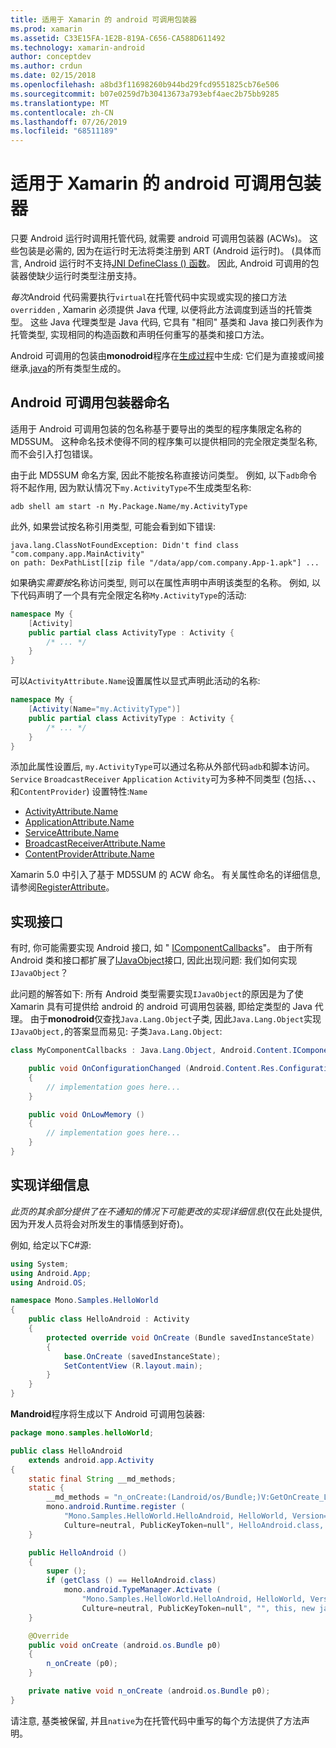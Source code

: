 ```yaml
---
title: 适用于 Xamarin 的 android 可调用包装器
ms.prod: xamarin
ms.assetid: C33E15FA-1E2B-819A-C656-CA588D611492
ms.technology: xamarin-android
author: conceptdev
ms.author: crdun
ms.date: 02/15/2018
ms.openlocfilehash: a8bd3f11698260b944bd29fcd9551825cb76e506
ms.sourcegitcommit: b07e0259d7b30413673a793ebf4aec2b75bb9285
ms.translationtype: MT
ms.contentlocale: zh-CN
ms.lasthandoff: 07/26/2019
ms.locfileid: "68511189"
---
```

# <a name="android-callable-wrappers-for-xamarinandroid"></a>适用于 Xamarin 的 android 可调用包装器

只要 Android 运行时调用托管代码, 就需要 android 可调用包装器 (ACWs)。 这些包装是必需的, 因为在运行时无法将类注册到 ART (Android 运行时)。 (具体而言, Android 运行时不支持[JNI DefineClass () 函数](http://docs.oracle.com/javase/1.5.0/docs/guide/jni/spec/functions.html#wp15986)。 因此, Android 可调用的包装器使缺少运行时类型注册支持。 

*每次*Android 代码需要执行`virtual`在托管代码中实现或实现的接口方法`overridden` , Xamarin 必须提供 Java 代理, 以便将此方法调度到适当的托管类型。 这些 Java 代理类型是 Java 代码, 它具有 "相同" 基类和 Java 接口列表作为托管类型, 实现相同的构造函数和声明任何重写的基类和接口方法。 

Android 可调用的包装由**monodroid**程序在[生成过程](~/android/deploy-test/building-apps/build-process.md)中生成: 它们是为直接或间接继承[.java](xref:Java.Lang.Object)的所有类型生成的。 



## <a name="android-callable-wrapper-naming"></a>Android 可调用包装器命名

适用于 Android 可调用包装的包名称基于要导出的类型的程序集限定名称的 MD5SUM。 这种命名技术使得不同的程序集可以提供相同的完全限定类型名称, 而不会引入打包错误。 

由于此 MD5SUM 命名方案, 因此不能按名称直接访问类型。 例如, 以下`adb`命令将不起作用, 因为默认情况下`my.ActivityType`不生成类型名称: 

```shell
adb shell am start -n My.Package.Name/my.ActivityType
```

此外, 如果尝试按名称引用类型, 可能会看到如下错误:

```shell
java.lang.ClassNotFoundException: Didn't find class "com.company.app.MainActivity"
on path: DexPathList[[zip file "/data/app/com.company.App-1.apk"] ...
```

如果确实*需要按*名称访问类型, 则可以在属性声明中声明该类型的名称。 例如, 以下代码声明了一个具有完全限定名称`My.ActivityType`的活动:

```csharp
namespace My {
    [Activity]
    public partial class ActivityType : Activity {
        /* ... */
    }
}
```

可以`ActivityAttribute.Name`设置属性以显式声明此活动的名称: 

```csharp
namespace My {
    [Activity(Name="my.ActivityType")]
    public partial class ActivityType : Activity {
        /* ... */
    }
}
```

添加此属性设置后, `my.ActivityType`可以通过名称从外部代码`adb`和脚本访问。 `Service` `BroadcastReceiver` `Application` `Activity`可为多种不同类型 (包括、、、和`ContentProvider`) 设置特性:`Name` 

-   [ActivityAttribute.Name](xref:Android.App.ActivityAttribute.Name)
-   [ApplicationAttribute.Name](xref:Android.App.ApplicationAttribute.Name)
-   [ServiceAttribute.Name](xref:Android.App.ServiceAttribute.Name)
-   [BroadcastReceiverAttribute.Name](xref:Android.Content.BroadcastReceiverAttribute.Name)
-   [ContentProviderAttribute.Name](xref:Android.Content.ContentProviderAttribute.Name)

Xamarin 5.0 中引入了基于 MD5SUM 的 ACW 命名。 有关属性命名的详细信息, 请参阅[RegisterAttribute](xref:Android.Runtime.RegisterAttribute)。 



## <a name="implementing-interfaces"></a>实现接口

有时, 你可能需要实现 Android 接口, 如 " [IComponentCallbacks](xref:Android.Content.IComponentCallbacks)"。 由于所有 Android 类和接口都扩展了[IJavaObject](xref:Android.Runtime.IJavaObject)接口, 因此出现问题: 我们如何实现`IJavaObject`？ 

此问题的解答如下: 所有 Android 类型需要实现`IJavaObject`的原因是为了使 Xamarin 具有可提供给 android 的 android 可调用包装器, 即给定类型的 Java 代理。 由于**monodroid**仅查找`Java.Lang.Object`子类, 因此`Java.Lang.Object`实现`IJavaObject,`的答案显而易见: 子类`Java.Lang.Object`: 

```csharp
class MyComponentCallbacks : Java.Lang.Object, Android.Content.IComponentCallbacks {

    public void OnConfigurationChanged (Android.Content.Res.Configuration newConfig)
    {
        // implementation goes here...
    } 

    public void OnLowMemory ()
    {
        // implementation goes here...
    }
}
```


## <a name="implementation-details"></a>实现详细信息

*此页的其余部分提供了在不通知的情况下可能更改的实现详细信息*(仅在此处提供, 因为开发人员将会对所发生的事情感到好奇)。 

例如, 给定以下C#源:

```csharp
using System;
using Android.App;
using Android.OS;

namespace Mono.Samples.HelloWorld
{
    public class HelloAndroid : Activity
    {
        protected override void OnCreate (Bundle savedInstanceState)
        {
            base.OnCreate (savedInstanceState);
            SetContentView (R.layout.main);
        }
    }
}
```

**Mandroid**程序将生成以下 Android 可调用包装器: 

```java
package mono.samples.helloWorld;

public class HelloAndroid
    extends android.app.Activity
{
    static final String __md_methods;
    static {
        __md_methods = "n_onCreate:(Landroid/os/Bundle;)V:GetOnCreate_Landroid_os_Bundle_Handler\n" + "";
        mono.android.Runtime.register (
            "Mono.Samples.HelloWorld.HelloAndroid, HelloWorld, Version=1.0.0.0, 
            Culture=neutral, PublicKeyToken=null", HelloAndroid.class, __md_methods);
    }

    public HelloAndroid ()
    {
        super ();
        if (getClass () == HelloAndroid.class)
            mono.android.TypeManager.Activate (
                "Mono.Samples.HelloWorld.HelloAndroid, HelloWorld, Version=1.0.0.0, 
                Culture=neutral, PublicKeyToken=null", "", this, new java.lang.Object[] {  });
    }

    @Override
    public void onCreate (android.os.Bundle p0)
    {
        n_onCreate (p0);
    }

    private native void n_onCreate (android.os.Bundle p0);
}
```

请注意, 基类被保留, 并且`native`为在托管代码中重写的每个方法提供了方法声明。 
